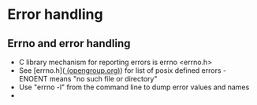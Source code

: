 # Error handling

## Errno and error handling

- C library mechanism for reporting errors is errno <errno.h>
- See [errno.h]([ (opengroup.org)](https://pubs.opengroup.org/onlinepubs/009695399/basedefs/errno.h.html)) for list of posix defined errors - ENOENT means "no such file or directory"
- Use "errno -l" from the command line to dump error values and names
- 